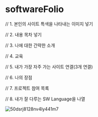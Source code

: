# softwareFolio

//        1.  본인의 사이트 특색을 나타내는 이미지 넣기

//        2. 내용 목차 넣기

//        3. 나에 대한 간략한 소개

//        4. 교육

//        5. 내가 가장 자주 가는 사이트 연결(3개 연결)

//   6. 나의 장점

 //       7. 프로젝트 참여 목록

  //      8. 내가 잘 다루는 SW Language을 나열
        
        
![50dsrj8128nv4ly441m7](https://user-images.githubusercontent.com/50656146/123883415-f1774200-d983-11eb-9ff6-a1f221cba713.jpg)
